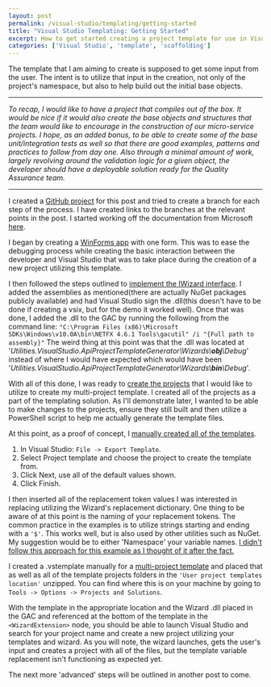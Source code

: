 ```yaml
---
layout: post
permalink: /visual-studio/templating/getting-started
title: "Visual Studio Templating: Getting Started"
excerpt: How to get started creating a project template for use in Visual Studio?
categories: ['Visual Studio', 'template', 'scaffolding']
---
```


The template that I am aiming to create is supposed to get some input from the user. The intent is to utilize that input in the creation, not only of the project's namespace, but also to help build out the initial base objects.

---------------------------------------
*To recap, I would like to have a project that compiles out of the box. It would be nice if it would also create the base objects and structures that the team would like to encourage in the construction of our micro-service projects. I hope, as an added bonus, to be able to create some of the base unit/integration tests as well so that there are good examples, patterns and practices to follow from day one. Also through a minimal amount of work, largely revolving around the validation logic for a given object, the developer should have a deployable solution ready for the Quality Assurance team.*

---------------------------------------

I created a [GitHub project](https://github.com/PdFramework/Utilities.VisualStudio.ApiProjectTemplateGenerator) for this post and tried to create a branch for each step of the process. I have created links to the branches at the relevant points in the post. I started working off the documentation from Microsoft [here](https://msdn.microsoft.com/en-us/library/ms185301.aspx).

I began by creating a [WinForms app](https://github.com/PdFramework/Utilities.VisualStudio.ApiProjectTemplateGenerator/tree/InputFormProjectCreation) with one form. This was to ease the debugging process while creating the basic interaction between the developer and Visual Studio that was to take place during the creation of a new project utilizing this template.

I then followed the steps outlined to [implement the IWizard interface](https://github.com/PdFramework/Utilities.VisualStudio.ApiProjectTemplateGenerator/tree/WizardsProjectCreation). I added the assemblies as mentioned(there are actually NuGet packages publicly available) and had Visual Studio sign the .dll(this doesn't have to be done if creating a vsix, but for the demo it worked well). Once that was done, I added the .dll to the GAC by running the following from the command line: 
`"C:\Program Files (x86)\Microsoft SDKs\Windows\v10.0A\bin\NETFX 4.6.1 Tools\gacutil" /i "{Full path to assembly}"` The weird thing at this point was that the .dll was located at '*Utilities.VisualStudio.ApiProjectTemplateGenerator\Wizards\\**obj**\Debug*' instead of where I would have expected which would have been '*Utilities.VisualStudio.ApiProjectTemplateGenerator\Wizards\\**bin**\Debug*'.

With all of this done, I was ready to [create the projects](https://github.com/PdFramework/Utilities.VisualStudio.ApiProjectTemplateGenerator/tree/ProjectsToUseAsTemplatesCreation) that I would like to utilize to create my multi-project template. I created all of the projects as a part of the templating solution. As I'll demonstrate later, I wanted to be able to make changes to the projects, ensure they still built and then utilize a PowerShell script to help me actually generate the template files.

At this point, as a proof of concept, I [manually created all of the templates](https://github.com/PdFramework/Utilities.VisualStudio.ApiProjectTemplateGenerator/tree/TemplatesCreation). 

1. In Visual Studio: `File -> Export Template`. 
2. Select Project template and choose the project to create the template from.
3. Click Next, use all of the default values shown.
4. Click Finish.

I then inserted all of the replacement token values I was interested in replacing utilizing the Wizard's replacement dictionary. One thing to be aware of at this point is the naming of your replacement tokens. The common practice in the examples is to utilize strings starting and ending with a `'$'`. This works well, but is also used by other utilities such as NuGet. My suggestion would be to either 'Namespace' your variable names. [I didn't follow this approach for this example as I thought of it after the fact.](https://github.com/PdFramework/Utilities.VisualStudio.ApiProjectTemplateGenerator/issues/10)

I created a .vstemplate manually for a [multi-project template](https://msdn.microsoft.com/en-us/library/ms185308.aspx) and placed that as well as all of the template projects folders in the `'User project templates location'` unzipped. You can find where this is on your machine by going to `Tools -> Options -> Projects and Solutions`.

With the template in the appropriate location and the Wizard .dll placed in the GAC and referenced at the bottom of the template in the `<WizardExtension>` node, you should be able to launch Visual Studio and search for your project name and create a new project utilizing your templates and wizard. As you will note, the wizard launches, gets the user's input and creates a project with all of the files, but the template variable replacement isn't functioning as expected yet.

The next more 'advanced' steps will be outlined in another post to come.
